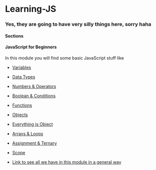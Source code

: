 Learning-JS
=================

### Yes, they are going to have very silly things here, sorry haha

#### Sections

#### JavaScript for Beginners

In this module you will find some basic JavaScript stuff like

* [Variables](https://github.com/Matelaa/Learning-JS/tree/master/JavaScript%20for%20Beginners/Variables)

* [Data Types](https://github.com/Matelaa/Learning-JS/tree/master/JavaScript%20for%20Beginners/Data-Types)

* [Numbers & Operators](https://github.com/Matelaa/Learning-JS/tree/master/JavaScript%20for%20Beginners/Numbers-Operators)

* [Boolean & Conditions](https://github.com/Matelaa/Learning-JS/tree/master/JavaScript%20for%20Beginners/Boolean-Conditions)

* [Functions](https://github.com/Matelaa/Learning-JS/tree/master/JavaScript%20for%20Beginners/Functions)

* [Objects](https://github.com/Matelaa/Learning-JS/tree/master/JavaScript%20for%20Beginners/Objects)

* [Everything is Object](https://github.com/Matelaa/Learning-JS/tree/master/JavaScript%20for%20Beginners/Everything-Is-Object)

* [Arrays & Loops](https://github.com/Matelaa/Learning-JS/tree/master/JavaScript%20for%20Beginners/Arrays-Loops)

* [Assignment & Ternary](https://github.com/Matelaa/Learning-JS/tree/master/JavaScript%20for%20Beginners/Assignment-Ternary)

* [Scope](https://github.com/Matelaa/Learning-JS/tree/master/JavaScript%20for%20Beginners/Scope)

* [Link to see all we have in this module in a general way](https://github.com/Matelaa/Learning-JS/tree/master/JavaScript%20for%20Beginners)